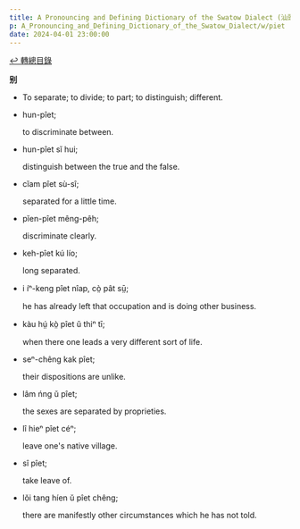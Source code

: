 ```yaml
---
title: A Pronouncing and Defining Dictionary of the Swatow Dialect (汕頭方言音義字典) / piet
p: A_Pronouncing_and_Defining_Dictionary_of_the_Swatow_Dialect/w/piet
date: 2024-04-01 23:00:00
---
```


[↩️ 轉總目錄](/A_Pronouncing_and_Defining_Dictionary_of_the_Swatow_Dialect)


**别**
- To separate; to divide; to part; to distinguish; different.

- hun-pîet;

  to discriminate between.

- hun-pîet sĭ hui;

  distinguish between the true and the false.

- cĭam pîet sù-sî;

  separated for a little time.

- pĭen-pîet mêng-pêh;

  discriminate clearly.

- keh-pîet kú lío;

  long separated.

- i íⁿ-keng pîet nîap, cò̤ pât sṳ̄;

  he has already left that occupation and is doing other business.

- kàu hṳ́ kò̤ pîet ŭ thiⁿ tī;

  when there one leads a very different sort of life.

- seⁿ-chêng kak pîet;

  their dispositions are unlike.

- lâm ńng ŭ pîet;

  the sexes are separated by proprieties.

- lî hieⁿ pîet céⁿ;

  leave one's native village.

- sî pîet;

  take leave of.

- lŏi tang híen ŭ pîet chêng;

  there are manifestly other circumstances which he has not told.